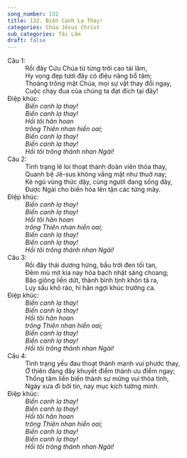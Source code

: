 ```yaml
---
song_number: 132
title: 132. Biến Canh Lạ Thay!
categories: Chúa Jêsus Christ
sub_categories: Tái Lâm
draft: false
---
```

<dl><dt>Câu 1:</dt><dd data-verse="1">Rồi đây Cứu Chúa từ từng trời cao tái lâm, <br/>Hy vọng đẹp tươi đây có điệu năng bổ tâm; <br/>Thoáng trông mặt Chúa, mọi sự vật thay đổi ngay, <br/>Cuộc chạy đua của chúng ta đạt đích tại đây! </dd><dt>Điệp khúc:</dt><dd data-chorus="1"><em>Biến canh lạ thay! <br/>Biến canh lạ thay! <br/>Hồi tôi hân hoan <br/>trông Thiên nhan hiển oai; <br/>Biến canh lạ thay! <br/>Biến canh lạ thay! <br/>Hồi tôi trông thánh nhan Ngài! </em></dd><dt>Câu 2:</dt><dd data-verse="2">Tình trạng lẻ loi thoạt thành đoàn viên thỏa thay, <br/>Quanh bệ Jê-sus không vắng mặt như thuở nay; <br/>Kẻ ngủ vùng thức dậy, cùng người đang sống đây, <br/>Được Ngài cho biến hóa lên tận các từng mây. </dd><dt>Điệp khúc:</dt><dd data-chorus="1"><em>Biến canh lạ thay! <br/>Biến canh lạ thay! <br/>Hồi tôi hân hoan <br/>trông Thiên nhan hiển oai; <br/>Biến canh lạ thay! <br/>Biến canh lạ thay! <br/>Hồi tôi trông thánh nhan Ngài! </em></dd><dt>Câu 3:</dt><dd data-verse="3">Rồi đây thái dương hừng, bầu trời đen tối tan, <br/>Đêm mù mịt kia nay hóa bạch nhật sáng choang; <br/>Bão giông liền dứt, thành bình tịnh khôn tả ra, <br/>Lụy sầu khô ráo, hỉ hân ngợi khúc trường ca. </dd><dt>Điệp khúc:</dt><dd data-chorus="1"><em>Biến canh lạ thay! <br/>Biến canh lạ thay! <br/>Hồi tôi hân hoan <br/>trông Thiên nhan hiển oai; <br/>Biến canh lạ thay! <br/>Biến canh lạ thay! <br/>Hồi tôi trông thánh nhan Ngài! </em></dd><dt>Câu 4:</dt><dd data-verse="4">Tình trạng yếu đau thoạt thành mạnh vui phước thay, <br/>Ở thiên đàng đây khuyết điểm thành ưu điểm ngay; <br/>Thống tâm liền biến thành sự mừng vui thỏa tình, <br/>Ngày xưa đi bởi tin, nay mục kích tường minh. </dd><dt>Điệp khúc:</dt><dd data-chorus="1"><em>Biến canh lạ thay! <br/>Biến canh lạ thay! <br/>Hồi tôi hân hoan <br/>trông Thiên nhan hiển oai; <br/>Biến canh lạ thay! <br/>Biến canh lạ thay! <br/>Hồi tôi trông thánh nhan Ngài! </em></dd></dl>
